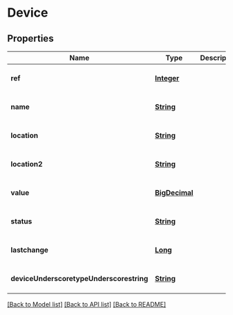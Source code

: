 # Device
## Properties

Name | Type | Description | Notes
------------ | ------------- | ------------- | -------------
**ref** | [**Integer**](integer.md) |  | [optional] [default to null]
**name** | [**String**](string.md) |  | [optional] [default to null]
**location** | [**String**](string.md) |  | [optional] [default to null]
**location2** | [**String**](string.md) |  | [optional] [default to null]
**value** | [**BigDecimal**](number.md) |  | [optional] [default to null]
**status** | [**String**](string.md) |  | [optional] [default to null]
**lastchange** | [**Long**](long.md) |  | [optional] [default to null]
**deviceUnderscoretypeUnderscorestring** | [**String**](string.md) |  | [optional] [default to null]

[[Back to Model list]](../README.md#documentation-for-models) [[Back to API list]](../README.md#documentation-for-api-endpoints) [[Back to README]](../README.md)

